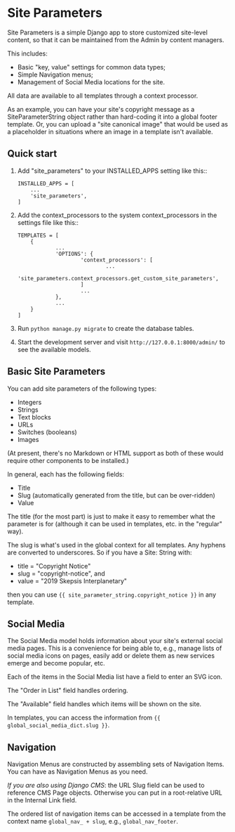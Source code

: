# Site Parameters

Site Parameters is a simple Django app to store customized site-level content, so that it can be maintained from the Admin 
by content managers. 

This includes:

* Basic "key, value" settings for common data types;
* Simple Navigation menus;
* Management of Social Media locations for the site.

All data are available to all templates through a context processor.

As an example, you can have your site's copyright message as a SiteParameterString object rather than hard-coding it into a global footer template.   Or, you can upload a "site canonical image" that would be used as a placeholder in situations where an image in a template isn't available.  

## Quick start

1. Add "site_parameters" to your INSTALLED_APPS setting like this::

    ```
    INSTALLED_APPS = [
        ...
        'site_parameters',
    ]
    ```

2. Add the context_processors to the system context_processors in the settings file like this::

    ```
    TEMPLATES = [
        {
                ...
                'OPTIONS': {
                        'context_processors': [
                                ...
                                'site_parameters.context_processors.get_custom_site_parameters',
                        ]
                        ...
                },
                ...
        }
    ]
    ```

3. Run `python manage.py migrate` to create the database tables.

4. Start the development server and visit `http://127.0.0.1:8000/admin/`
   to see the available models.


## Basic Site Parameters

You can add site parameters of the following types:

* Integers
* Strings
* Text blocks
* URLs
* Switches (booleans)
* Images

(At present, there's no Markdown or HTML support as both of these would require other components to be installed.)

In general, each has the following fields:

* Title
* Slug (automatically generated from the title, but can be over-ridden)
* Value

The title (for the most part) is just to make it easy to remember what the parameter is for (although it can be used in templates, etc. in the "regular" way).   

The slug is what's used in the global context for all templates.  Any hyphens are converted to underscores.   So if you have a Site: String with:

* title = "Copyright Notice"
* slug = "copyright-notice", and 
* value = "2019 Skepsis Interplanetary"

then you can use `{{ site_parameter_string.copyright_notice }}` in any template.

## Social Media

The Social Media model holds information about your site's external social media pages.  This is a convenience for being able 
to, e.g., manage lists of social media icons on pages, easily add or delete them as new services emerge and become popular, etc.

Each of the items in the Social Media list have a field to enter an SVG icon.  

The "Order in List" field handles ordering.

The "Available" field handles which items will be shown on the site.   

In templates, you can access the information from `{{ global_social_media_dict.slug }}`.

## Navigation

Navigation Menus are constructed by assembling sets of Navigation Items.  You can have as Navigation Menus as you need.

_If you are also using Django CMS_: the URL Slug field can be used to reference CMS Page objects.  Otherwise you can put in a root-relative URL in the  Internal Link field.

The ordered list of navigation items can be accessed in a template from the context name `global_nav_ + slug`, e.g., `global_nav_footer`.

